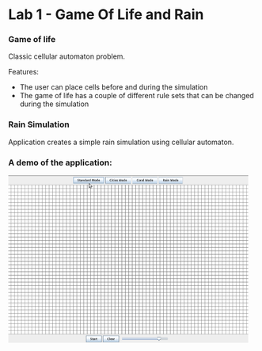 # Lab 1 - Game Of Life and Rain

### Game of life

Classic cellular automaton problem. 

Features:

- The user can place cells before and during the simulation
- The game of life has a couple of different rule sets that can be changed during the simulation

### Rain Simulation

Application creates a simple rain simulation using cellular automaton.

### A demo of the application:

<img src="demo.gif" alt="demo" style="zoom:50%;" />